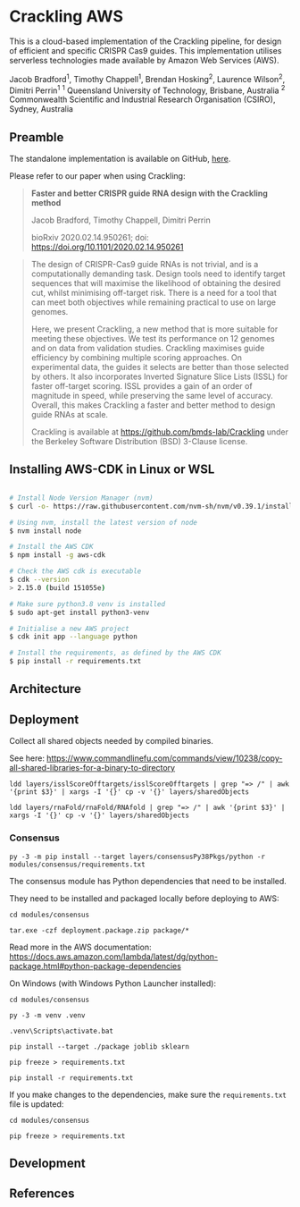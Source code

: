 # Crackling AWS

This is a cloud-based implementation of the Crackling pipeline, for design of efficient and specific CRISPR Cas9 guides. This implementation utilises serverless technologies made available by Amazon Web Services (AWS).



Jacob Bradford<sup>1</sup>, Timothy Chappell<sup>1</sup>, Brendan Hosking<sup>2</sup>, Laurence Wilson<sup>2</sup>, Dimitri Perrin<sup>1</sup>
<sup>1</sup> Queensland University of Technology, Brisbane, Australia 
<sup>2</sup> Commonwealth Scientific and Industrial Research Organisation (CSIRO), Sydney, Australia 



## Preamble

The standalone implementation is available on GitHub, [here](https://github.com/bmds-lab/Crackling).

Please refer to our paper when using Crackling:

> **Faster and better CRISPR guide RNA design with the Crackling method**
>
> Jacob Bradford, Timothy Chappell, Dimitri Perrin
>
> bioRxiv 2020.02.14.950261; doi: https://doi.org/10.1101/2020.02.14.950261

> The design of CRISPR-Cas9 guide RNAs is not trivial, and is a computationally demanding task. Design tools need to identify target  sequences that will maximise the likelihood of obtaining the desired  cut, whilst minimising off-target risk. There is a need for a tool that  can meet both objectives while remaining practical to use on large  genomes.
>
> Here, we present Crackling, a new method that is more suitable for meeting these objectives. We test its performance on  12 genomes and on data from validation studies. Crackling maximises  guide efficiency by combining multiple scoring approaches. On  experimental data, the guides it selects are better than those selected  by others. It also incorporates Inverted Signature Slice Lists (ISSL)  for faster off-target scoring. ISSL provides a gain of an order of  magnitude in speed, while preserving the same level of accuracy.  Overall, this makes Crackling a faster and better method to design guide RNAs at scale.
>
> Crackling is available at https://github.com/bmds-lab/Crackling under the Berkeley Software Distribution (BSD) 3-Clause license.


## Installing AWS-CDK in Linux or WSL

```bash

# Install Node Version Manager (nvm)
$ curl -o- https://raw.githubusercontent.com/nvm-sh/nvm/v0.39.1/install.sh | bash

# Using nvm, install the latest version of node
$ nvm install node

# Install the AWS CDK
$ npm install -g aws-cdk

# Check the AWS cdk is executable
$ cdk --version
> 2.15.0 (build 151055e)

# Make sure python3.8 venv is installed
$ sudo apt-get install python3-venv

# Initialise a new AWS project
$ cdk init app --language python

# Install the requirements, as defined by the AWS CDK
$ pip install -r requirements.txt


```


## Architecture



## Deployment

Collect all shared objects needed by compiled binaries.

See here: https://www.commandlinefu.com/commands/view/10238/copy-all-shared-libraries-for-a-binary-to-directory

```
ldd layers/isslScoreOfftargets/isslScoreOfftargets | grep "=> /" | awk '{print $3}' | xargs -I '{}' cp -v '{}' layers/sharedObjects

ldd layers/rnaFold/rnaFold/RNAfold | grep "=> /" | awk '{print $3}' | xargs -I '{}' cp -v '{}' layers/sharedObjects
```

### Consensus

```
py -3 -m pip install --target layers/consensusPy38Pkgs/python -r modules/consensus/requirements.txt
```




The consensus module has Python dependencies that need to be installed.

They need to be installed and packaged locally before deploying to AWS:

```
cd modules/consensus

tar.exe -czf deployment.package.zip package/*
```

Read more in the AWS documentation: https://docs.aws.amazon.com/lambda/latest/dg/python-package.html#python-package-dependencies

On Windows (with Windows Python Launcher installed):

```
cd modules/consensus

py -3 -m venv .venv

.venv\Scripts\activate.bat

pip install --target ./package joblib sklearn

pip freeze > requirements.txt

pip install -r requirements.txt
```

If you make changes to the dependencies, make sure the `requirements.txt` file is updated:

```
cd modules/consensus

pip freeze > requirements.txt
```

## Development



## References

